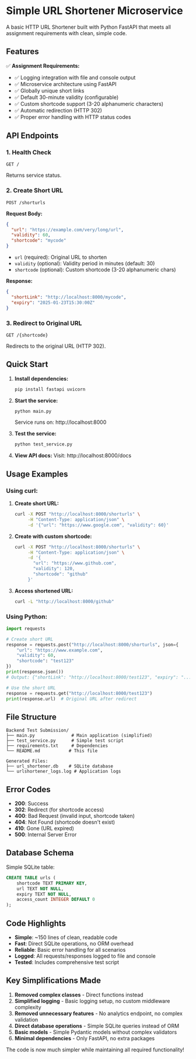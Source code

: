 # Simple URL Shortener Microservice

A basic HTTP URL Shortener built with Python FastAPI that meets all assignment requirements with clean, simple code.

## Features

✅ **Assignment Requirements:**
- ✅ Logging integration with file and console output
- ✅ Microservice architecture using FastAPI
- ✅ Globally unique short links
- ✅ Default 30-minute validity (configurable)
- ✅ Custom shortcode support (3-20 alphanumeric characters)
- ✅ Automatic redirection (HTTP 302)
- ✅ Proper error handling with HTTP status codes

## API Endpoints

### 1. Health Check
```
GET /
```
Returns service status.

### 2. Create Short URL
```
POST /shorturls
```

**Request Body:**
```json
{
  "url": "https://example.com/very/long/url",
  "validity": 60,
  "shortcode": "mycode"
}
```

- `url` (required): Original URL to shorten
- `validity` (optional): Validity period in minutes (default: 30)
- `shortcode` (optional): Custom shortcode (3-20 alphanumeric chars)

**Response:**
```json
{
  "shortLink": "http://localhost:8000/mycode",
  "expiry": "2025-01-23T15:30:00Z"
}
```

### 3. Redirect to Original URL
```
GET /{shortcode}
```
Redirects to the original URL (HTTP 302).

## Quick Start

1. **Install dependencies:**
   ```bash
   pip install fastapi uvicorn
   ```

2. **Start the service:**
   ```bash
   python main.py
   ```
   Service runs on: http://localhost:8000

3. **Test the service:**
   ```bash
   python test_service.py
   ```

4. **View API docs:**
   Visit: http://localhost:8000/docs

## Usage Examples

### Using curl:

1. **Create short URL:**
   ```bash
   curl -X POST "http://localhost:8000/shorturls" \
        -H "Content-Type: application/json" \
        -d '{"url": "https://www.google.com", "validity": 60}'
   ```

2. **Create with custom shortcode:**
   ```bash
   curl -X POST "http://localhost:8000/shorturls" \
        -H "Content-Type: application/json" \
        -d '{
          "url": "https://www.github.com",
          "validity": 120,
          "shortcode": "github"
        }'
   ```

3. **Access shortened URL:**
   ```bash
   curl -L "http://localhost:8000/github"
   ```

### Using Python:

```python
import requests

# Create short URL
response = requests.post("http://localhost:8000/shorturls", json={
    "url": "https://www.example.com",
    "validity": 60,
    "shortcode": "test123"
})
print(response.json())
# Output: {"shortLink": "http://localhost:8000/test123", "expiry": "..."}

# Use the short URL
response = requests.get("http://localhost:8000/test123")
print(response.url)  # Original URL after redirect
```

## File Structure

```
Backend Test Submission/
├── main.py              # Main application (simplified)
├── test_service.py      # Simple test script
├── requirements.txt     # Dependencies
└── README.md           # This file

Generated Files:
├── url_shortener.db    # SQLite database
└── urlshortener_logs.log # Application logs
```

## Error Codes

- **200**: Success
- **302**: Redirect (for shortcode access)
- **400**: Bad Request (invalid input, shortcode taken)
- **404**: Not Found (shortcode doesn't exist)
- **410**: Gone (URL expired)
- **500**: Internal Server Error

## Database Schema

Simple SQLite table:
```sql
CREATE TABLE urls (
    shortcode TEXT PRIMARY KEY,
    url TEXT NOT NULL,
    expiry TEXT NOT NULL,
    access_count INTEGER DEFAULT 0
);
```

## Code Highlights

- **Simple**: ~150 lines of clean, readable code
- **Fast**: Direct SQLite operations, no ORM overhead
- **Reliable**: Basic error handling for all scenarios
- **Logged**: All requests/responses logged to file and console
- **Tested**: Includes comprehensive test script

## Key Simplifications Made

1. **Removed complex classes** - Direct functions instead
2. **Simplified logging** - Basic logging setup, no custom middleware complexity
3. **Removed unnecessary features** - No analytics endpoint, no complex validation
4. **Direct database operations** - Simple SQLite queries instead of ORM
5. **Basic models** - Simple Pydantic models without complex validators
6. **Minimal dependencies** - Only FastAPI, no extra packages

The code is now much simpler while maintaining all required functionality!
